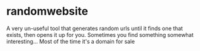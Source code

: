 # randomwebsite

A very un-useful tool that generates random urls until it finds one that exists, then opens it up for you. Sometimes you find something somewhat interesting... Most of the time it's a domain for sale
